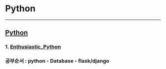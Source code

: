# Python
---------------------------------
## [Python](./Python/README.md)
### 1. [Enthusiastic_Python](./Python/Enthusiastic_Python/README.md)

### 공부순서 : python - Database - flask/django
